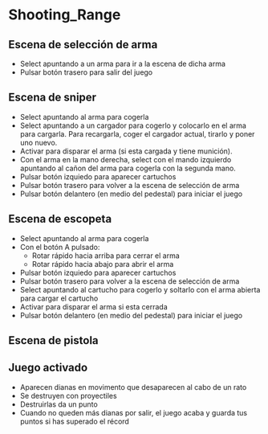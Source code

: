 # Shooting_Range
## Escena de selección de arma
- Select apuntando a un arma para ir a la escena de dicha arma
- Pulsar botón trasero para salir del juego

## Escena de sniper
- Select apuntando al arma para cogerla
- Select apuntando a un cargador para cogerlo y colocarlo en el arma para cargarla. Para recargarla, coger el cargador actual, tirarlo y poner uno nuevo.
- Activar para disparar el arma (si esta cargada y tiene munición).
- Con el arma en la mano derecha, select con el mando izquierdo apuntando al cañon del arma para cogerla con la segunda mano.
- Pulsar botón izquiedo para aparecer cartuchos
- Pulsar botón trasero para volver a la escena de selección de arma
- Pulsar botón delantero (en medio del pedestal) para iniciar el juego

## Escena de escopeta
- Select apuntando al arma para cogerla
- Con el botón A pulsado:
	- Rotar rápido hacia arriba para cerrar el arma
	- Rotar rápido hacia abajo para abrir el arma
- Pulsar botón izquiedo para aparecer cartuchos
- Pulsar botón trasero para volver a la escena de selección de arma
- Select apuntando al cartucho para cogerlo y soltarlo con el arma abierta para cargar el cartucho
- Activar para disparar el arma si esta cerrada
- Pulsar botón delantero (en medio del pedestal) para iniciar el juego

## Escena de pistola




## Juego activado
- Aparecen dianas en movimento que desaparecen al cabo de un rato
- Se destruyen con proyectiles
- Destruirlas da un punto
- Cuando no queden más dianas por salir, el juego acaba y guarda tus puntos si has superado el récord
  
